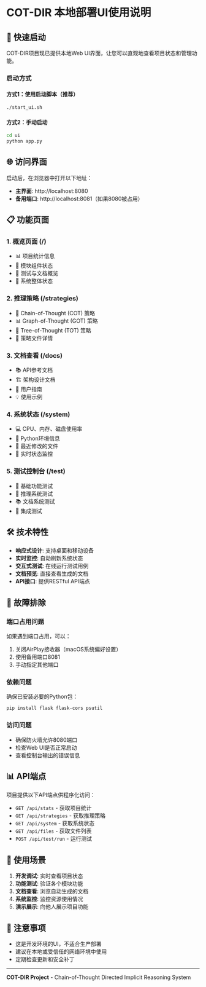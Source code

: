 # COT-DIR 本地部署UI使用说明

## 🚀 快速启动

COT-DIR项目现已提供本地Web UI界面，让您可以直观地查看项目状态和管理功能。

### 启动方式

#### 方式1：使用启动脚本（推荐）
```bash
./start_ui.sh
```

#### 方式2：手动启动
```bash
cd ui
python app.py
```

## 🌐 访问界面

启动后，在浏览器中打开以下地址：

- **主界面**: http://localhost:8080
- **备用端口**: http://localhost:8081（如果8080被占用）

## 📋 功能页面

### 1. 概览页面 (/)
- 📊 项目统计信息
- 🔧 模块组件状态
- 🧪 测试与文档概览
- 🚀 系统整体状态

### 2. 推理策略 (/strategies)
- 🧠 Chain-of-Thought (COT) 策略
- 📊 Graph-of-Thought (GOT) 策略
- 🌳 Tree-of-Thought (TOT) 策略
- 📁 策略文件详情

### 3. 文档查看 (/docs)
- 📚 API参考文档
- 🏗️ 架构设计文档
- 📖 用户指南
- 💡 使用示例

### 4. 系统状态 (/system)
- 💻 CPU、内存、磁盘使用率
- 🐍 Python环境信息
- 📁 最近修改的文件
- 🔄 实时状态监控

### 5. 测试控制台 (/test)
- 🔧 基础功能测试
- 🧠 推理系统测试
- 📚 文档系统测试
- 🔄 集成测试

## 🛠️ 技术特性

- **响应式设计**: 支持桌面和移动设备
- **实时监控**: 自动刷新系统状态
- **交互式测试**: 在线运行测试用例
- **文档预览**: 直接查看生成的文档
- **API接口**: 提供RESTful API端点

## 🔧 故障排除

### 端口占用问题
如果遇到端口占用，可以：
1. 关闭AirPlay接收器（macOS系统偏好设置）
2. 使用备用端口8081
3. 手动指定其他端口

### 依赖问题
确保已安装必要的Python包：
```bash
pip install flask flask-cors psutil
```

### 访问问题
- 确保防火墙允许8080端口
- 检查Web UI是否正常启动
- 查看控制台输出的错误信息

## 📊 API端点

项目提供以下API端点供程序化访问：

- `GET /api/stats` - 获取项目统计
- `GET /api/strategies` - 获取推理策略
- `GET /api/system` - 获取系统状态
- `GET /api/files` - 获取文件列表
- `POST /api/test/run` - 运行测试

## 🎯 使用场景

1. **开发调试**: 实时查看项目状态
2. **功能测试**: 验证各个模块功能
3. **文档查看**: 浏览自动生成的文档
4. **系统监控**: 监控资源使用情况
5. **演示展示**: 向他人展示项目功能

## 📝 注意事项

- 这是开发环境的UI，不适合生产部署
- 建议在本地或受信任的网络环境中使用
- 定期检查更新和安全补丁

---

**COT-DIR Project** - Chain-of-Thought Directed Implicit Reasoning System